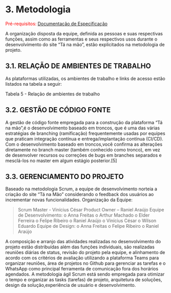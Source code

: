 
# 3. Metodologia

<span style="color:red">Pré-requisitos: <a href="2-Especificação do Projeto.md"> Documentação de Especificação</a></span>

A organização disposta da equipe, definida as pessoas e suas respectivas funções, assim como as ferramentas e seus respectivos usos durante o desenvolvimento do site “Tá na mão”, estão explicitados na metodologia de projeto.

## 3.1. RELAÇÃO DE AMBIENTES DE TRABALHO

As plataformas utilizadas, os ambientes de trabalho e links de acesso estão listados na tabela a seguir:

Tabela 5 - Relação de ambientes de trabalho





## 3.2. GESTÃO DE CÓDIGO FONTE

A gestão de código fonte empregada para a construção da plataforma “Tá na mão”,é o desenvolvimento baseado em troncos, que é uma das várias estratégias de branching (ramificação) frequentemente usadas por equipes que praticam integração contínua e entrega/implantação contínua (CI/CD). Com o desenvolvimento baseado em troncos,você confirma as alterações diretamente no branch master (também conhecido como tronco), em vez de desenvolver recursos ou correções de bugs em branches separados
e mesclá-los no master em algum estágio posterior.[5]







## 3.3. GERENCIAMENTO DO PROJETO

Baseado na metodologia Scrum, a equipe de desenvolvimento norteia a criação do site “Tá na Mão” considerando o feedback dos usuários ao incrementar novas funcionalidades. Organização da Equipe:

> Scrum Master - Vinícius César
> Product Owner – Raniel Araújo
> Equipe de Desenvolvimento:
        o Anna Freitas
        o Arthur Machado
        o Elder Ferreira
        o Felipe Ribeiro
        o Raniel Araújo
        o Vinícius César
        o Wilson Eduardo
> Equipe de Design:
        o Anna Freitas
        o Felipe Ribeiro
        o Raniel Araújo

  A composição e arranjo das atividades realizadas no desenvolvimento do projeto estão distribuídas além das funções individuais, são realizadas reuniões diárias de status, revisão do projeto pela equipe, e alinhamento de acordo com os critérios de avaliação utilizando a plataforma Teams para organizar reuniões, área de projetos no Github para gerenciar as tarefas e o WhatsApp como principal ferramenta de comunicação fora dos horários agendados.
  A metodologia ágil Scrum está sendo empregada para otimizar o tempo e organizar as tasks (tarefas) de projeto, arquitetura de soluções, design da solução,experiência de usuário e desenvolvimento.
